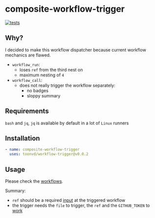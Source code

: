 # composite-workflow-trigger

[![tests](https://img.shields.io/github/actions/workflow/status/toonvd/workflow-trigger/triggered.yaml?style=for-the-badge&label=tests)](https://github.com/toonvd/workflow-trigger/actions/workflows/triggered.yaml)

## Why?
I decided to make this workflow dispatcher because current workflow mechanics are flawed.

- `workflow_run`:
  - loses `ref` from the third nest on
  - maximum nesting of `4`
- `workflow_call`:
  - does not really trigger the workflow separately:
    - no badges
    - sloppy summary

## Requirements
`bash` and `jq`, `jq` is available by default in a lot of `Linux` runners

## Installation
```yaml 
- name: composite-workflow-trigger        
  uses: toonvd/workflow-trigger@v0.0.2
```
## Usage
Please check the [workflows](https://github.com/toonvd/workflow-trigger/tree/main/.github/workflows).

Summary:
 - `ref` should be a required [input](https://github.com/toonvd/workflow-trigger/blob/main/.github/workflows/triggered.yaml#L4) at the triggered workflow
 - the trigger needs the `file` to trigger, the `ref` and the `GITHUB_TOKEN` to [work](https://github.com/toonvd/workflow-trigger/blob/main/.github/workflows/main.yaml#L12)